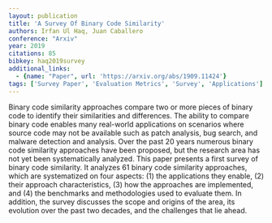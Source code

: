 ```yaml
---
layout: publication
title: 'A Survey Of Binary Code Similarity'
authors: Irfan Ul Haq, Juan Caballero
conference: "Arxiv"
year: 2019
citations: 85
bibkey: haq2019survey
additional_links:
  - {name: "Paper", url: 'https://arxiv.org/abs/1909.11424'}
tags: ['Survey Paper', 'Evaluation Metrics', 'Survey', 'Applications']
---
```

Binary code similarity approaches compare two or more pieces of binary code
to identify their similarities and differences. The ability to compare binary
code enables many real-world applications on scenarios where source code may
not be available such as patch analysis, bug search, and malware detection and
analysis. Over the past 20 years numerous binary code similarity approaches
have been proposed, but the research area has not yet been systematically
analyzed. This paper presents a first survey of binary code similarity. It
analyzes 61 binary code similarity approaches, which are systematized on four
aspects: (1) the applications they enable, (2) their approach characteristics,
(3) how the approaches are implemented, and (4) the benchmarks and
methodologies used to evaluate them. In addition, the survey discusses the
scope and origins of the area, its evolution over the past two decades, and the
challenges that lie ahead.
